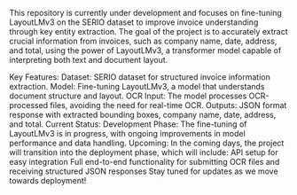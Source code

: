This repository is currently under development and focuses on fine-tuning LayoutLMv3 on the SERIO dataset to improve invoice understanding through key entity extraction. The goal of the project is to accurately extract crucial information from invoices, such as company name, date, address, and total, using the power of LayoutLMv3, a transformer model capable of interpreting both text and document layout.

Key Features:
Dataset: SERIO dataset for structured invoice information extraction.
Model: Fine-tuning LayoutLMv3, a model that understands document structure and layout.
OCR Input: The model processes OCR-processed files, avoiding the need for real-time OCR.
Outputs: JSON format response with extracted bounding boxes, company name, date, address, and total.
Current Status:
Development Phase: The fine-tuning of LayoutLMv3 is in progress, with ongoing improvements in model performance and data handling.
Upcoming: In the coming days, the project will transition into the deployment phase, which will include:
API setup for easy integration
Full end-to-end functionality for submitting OCR files and receiving structured JSON responses
Stay tuned for updates as we move towards deployment!

